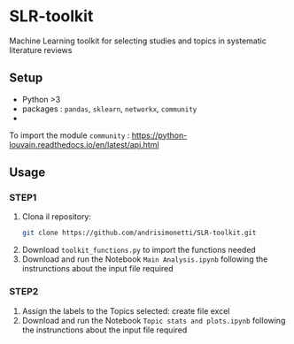 # SLR-toolkit
Machine Learning toolkit for selecting studies and topics in systematic literature reviews

## Setup
- Python >3
- packages : `pandas`, `sklearn`, `networkx`, `community`
- 
To import the module `community` : https://python-louvain.readthedocs.io/en/latest/api.html


## Usage

### STEP1
1. Clona il repository:
   ```bash
   git clone https://github.com/andrisimonetti/SLR-toolkit.git
2. Download `toolkit_functions.py` to import the functions needed
3. Download and run the Notebook `Main Analysis.ipynb` following the instrunctions about the input file required
   
### STEP2

1. Assign the labels to the Topics selected: create file excel
2. Download and run the Notebook `Topic stats and plots.ipynb` following the instrunctions about the input file required




